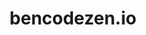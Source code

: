 ---
layout: single
title: bencodezen.io
creator: Ben Hong
creator_url: https://twitter.com/bencodezen
date_added: 2019-01-03
site_description: Perfect example of VuePress used for blogging.
site_url: https://bencodezen.io
site_repo: https://github.com/bencodezen/bencodezen
site_screenshots:
  - sites/ben-home.png
  - sites/ben-list.png
  - sites/ben-post.png
  - sites/ben-home.png
  - sites/ben-list.png
  - sites/ben-post.png
site_tags:
  - blog
---